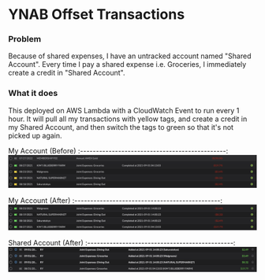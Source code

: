 # YNAB Offset Transactions

### Problem
Because of shared expenses, I have an untracked account named "Shared Account". Every time I pay a shared expense i.e. Groceries, I immediately create a credit in "Shared Account".

### What it does
This deployed on AWS Lambda with a CloudWatch Event to run every 1 hour. It will pull all my transactions with yellow tags, and create a credit in my Shared Account, and then switch the tags to green so that it's not picked up again.


My Account (Before)
:----------------------------------------------:
![My Account Before Snapshot](./docs/my_account_before.png)


My Account (After)
:----------------------------------------------:
![My Account After Snapshot](./docs/my_account_after.png)

Shared Account (After)
:----------------------------------------------:
![Shared Account After Snapshot](./docs/shared_account_after.png)
